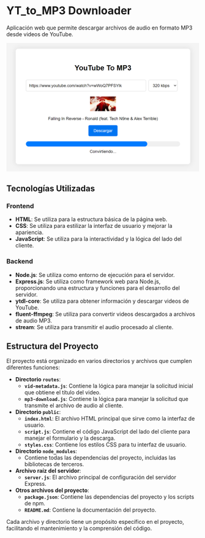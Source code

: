 # YT_to_MP3 Downloader

Aplicación web que permite descargar archivos de audio en formato MP3 desde videos de YouTube.

<div align="center">
   <img src="https://raw.githubusercontent.com/FrankSkep/YT-Mp3-Downloader/main/public/preview.png" alt="Interfaz">
</div>

## Tecnologías Utilizadas

### Frontend

- **HTML**: Se utiliza para la estructura básica de la página web.
- **CSS**: Se utiliza para estilizar la interfaz de usuario y mejorar la apariencia.
- **JavaScript**: Se utiliza para la interactividad y la lógica del lado del cliente.

### Backend

- **Node.js**: Se utiliza como entorno de ejecución para el servidor.
- **Express.js**: Se utiliza como framework web para Node.js, proporcionando una estructura y funciones para el desarrollo del servidor.
- **ytdl-core**: Se utiliza para obtener información y descargar videos de YouTube.
- **fluent-ffmpeg**: Se utiliza para convertir videos descargados a archivos de audio MP3.
- **stream**: Se utiliza para transmitir el audio procesado al cliente.

## Estructura del Proyecto

El proyecto está organizado en varios directorios y archivos que cumplen diferentes funciones:

*   **Directorio `routes`**:
    *   **`vid-metadata.js`**: Contiene la lógica para manejar la solicitud inicial que obtiene el título del video.
    *   **`mp3-download.js`**: Contiene la lógica para manejar la solicitud que transmite el archivo de audio al cliente.
*   **Directorio `public`**:
    *   **`index.html`**: El archivo HTML principal que sirve como la interfaz de usuario.
    *   **`script.js`**: Contiene el código JavaScript del lado del cliente para manejar el formulario y la descarga.
    *   **`styles.css`**: Contiene los estilos CSS para tu interfaz de usuario.
*   **Directorio `node_modules`**:
    *   Contiene todas las dependencias del proyecto, incluidas las bibliotecas de terceros.
*   **Archivo raíz del servidor**:
    *   **`server.js`**: El archivo principal de configuración del servidor Express.
*   **Otros archivos del proyecto**:
    *   **`package.json`**: Contiene las dependencias del proyecto y los scripts de npm.
    *   **`README.md`**: Contiene la documentación del proyecto.

Cada archivo y directorio tiene un propósito específico en el proyecto, facilitando el mantenimiento y la comprensión del código.
